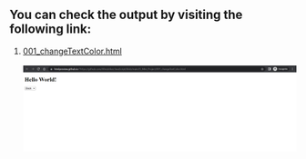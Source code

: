 ## You can check the output by visiting the following link:

1. <a target="_blank" href="https://htmlpreview.github.io/?https://github.com/Afirestriker/JavaScript/blob/main/JS_Mini_Project/001_changeTextColor.html"> 001_changeTextColor.html </a><br><br>
![001_changeTextColor](./output_ss/001_changeTextColor.png "001_changeTextColor Screenshot")
